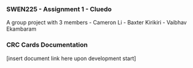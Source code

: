 ### SWEN225 - Assignment 1 - Cluedo

A group project with 3 members
	- Cameron Li
	- Baxter Kirikiri
	- Vaibhav Ekambaram
	
### CRC Cards Documentation ###

[insert document link here upon development start]
	
